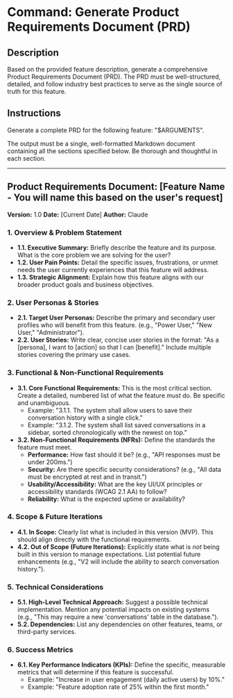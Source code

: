 # Command: Generate Product Requirements Document (PRD)

## Description
Based on the provided feature description, generate a comprehensive Product Requirements Document (PRD). The PRD must be well-structured, detailed, and follow industry best practices to serve as the single source of truth for this feature.

## Instructions
Generate a complete PRD for the following feature: "$ARGUMENTS".

The output must be a single, well-formatted Markdown document containing all the sections specified below. Be thorough and thoughtful in each section.

---

## Product Requirements Document: [Feature Name - You will name this based on the user's request]

**Version:** 1.0
**Date:** [Current Date]
**Author:** Claude

### 1. Overview & Problem Statement
* **1.1. Executive Summary:** Briefly describe the feature and its purpose. What is the core problem we are solving for the user?
* **1.2. User Pain Points:** Detail the specific issues, frustrations, or unmet needs the user currently experiences that this feature will address.
* **1.3. Strategic Alignment:** Explain how this feature aligns with our broader product goals and business objectives.

### 2. User Personas & Stories
* **2.1. Target User Personas:** Describe the primary and secondary user profiles who will benefit from this feature. (e.g., "Power User," "New User," "Administrator").
* **2.2. User Stories:** Write clear, concise user stories in the format: "As a [persona], I want to [action] so that I can [benefit]." Include multiple stories covering the primary use cases.

### 3. Functional & Non-Functional Requirements
* **3.1. Core Functional Requirements:** This is the most critical section. Create a detailed, numbered list of what the feature *must* do. Be specific and unambiguous.
    * Example: "3.1.1. The system shall allow users to save their conversation history with a single click."
    * Example: "3.1.2. The system shall list saved conversations in a sidebar, sorted chronologically with the newest on top."
* **3.2. Non-Functional Requirements (NFRs):** Define the standards the feature must meet.
    * **Performance:** How fast should it be? (e.g., "API responses must be under 200ms.")
    * **Security:** Are there specific security considerations? (e.g., "All data must be encrypted at rest and in transit.")
    * **Usability/Accessibility:** What are the key UI/UX principles or accessibility standards (WCAG 2.1 AA) to follow?
    * **Reliability:** What is the expected uptime or availability?

### 4. Scope & Future Iterations
* **4.1. In Scope:** Clearly list what is included in this version (MVP). This should align directly with the functional requirements.
* **4.2. Out of Scope (Future Iterations):** Explicitly state what is *not* being built in this version to manage expectations. List potential future enhancements (e.g., "V2 will include the ability to search conversation history.").

### 5. Technical Considerations
* **5.1. High-Level Technical Approach:** Suggest a possible technical implementation. Mention any potential impacts on existing systems (e.g., "This may require a new 'conversations' table in the database.").
* **5.2. Dependencies:** List any dependencies on other features, teams, or third-party services.

### 6. Success Metrics
* **6.1. Key Performance Indicators (KPIs):** Define the specific, measurable metrics that will determine if this feature is successful.
    * Example: "Increase in user engagement (daily active users) by 10%."
    * Example: "Feature adoption rate of 25% within the first month."